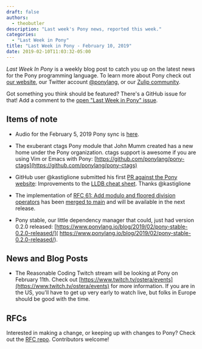 ```yaml
---
draft: false
authors:
  - theobutler
description: "Last week's Pony news, reported this week."
categories:
  - "Last Week in Pony"
title: "Last Week in Pony - February 10, 2019"
date: 2019-02-10T11:03:32-05:00
---
```

_Last Week In Pony_ is a weekly blog post to catch you up on the latest news for the Pony programming language. To learn more about Pony check out [our website](https://ponylang.io), our Twitter account [@ponylang](https://twitter.com/ponylang), or our [Zulip community](https://ponylang.zulipchat.com).

Got something you think should be featured? There's a GitHub issue for that! Add a comment to the [open "Last Week in Pony" issue](https://github.com/ponylang/ponylang.github.io/issues?q=is%3Aissue+is%3Aopen+label%3Alast-week-in-pony).
<!-- more -->

## Items of note

- Audio for the February 5, 2019 Pony sync is [here](https://vimeo.com/videos/915402048).

- The exuberant ctags Pony module that John Mumm created has a new home under the Pony organization. ctags support is awesome if you are using Vim or Emacs with Pony: [https://github.com/ponylang/pony-ctags](https://github.com/ponylang/pony-ctags)

- GitHub user @kastiglione submitted his first [PR against the Pony website](https://github.com/ponylang/ponylang-website/pull/386): Improvements to the [LLDB cheat sheet](https://www.ponylang.io/reference/pony-lldb-cheatsheet/). Thanks @kastiglione

- The implementation of [RFC 61: Add modulo and floored division operators](https://github.com/ponylang/rfcs/blob/main/text/0061-modulo-operator.md) has been [merged to main](https://github.com/ponylang/ponyc/pull/2997) and will be available in the next release.

- Pony stable, our little dependency manager that could, just had version 0.2.0 released: [https://www.ponylang.io/blog/2019/02/pony-stable-0.2.0-released/]( https://www.ponylang.io/blog/2019/02/pony-stable-0.2.0-released/).

## News and Blog Posts

- The Reasonable Coding Twitch stream will be looking at Pony on February 11th. Check out [https://www.twitch.tv/ostera/events](https://www.twitch.tv/ostera/events) for more information. If you are in the US, you'll have to get up very early to watch live, but folks in Europe should be good with the time.

## RFCs

Interested in making a change, or keeping up with changes to Pony? Check out the [RFC repo](https://github.com/ponylang/rfcs). Contributors welcome!
